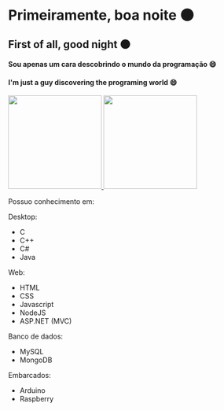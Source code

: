 # Primeiramente, boa noite 🌑
## First of all, good night 🌑

#### Sou apenas um cara descobrindo o mundo da programação 😄
#### I'm just a guy discovering the programing world 😄

<div align="left">
  <a href="https://github.com/senhorbento">
    <img height="190em" src="https://github-readme-stats.vercel.app/api?username=senhorbento&show_icons=true&theme=dark&count_private=true"/>
    <img height="190em" src="https://github-readme-stats.vercel.app/api/top-langs/?username=senhorbento&layout=compact&langs_count=8&theme=dark"/>
  </a>
</div>

<p></p>

<p> Possuo conhecimento em:</p>
<div>
<p>Desktop:</p>
<ul>
<li>C</li>
<li>C++</li>
<li>C#</li>
<li>Java</li>
</ul>
</div>

<div>
<p>Web:</p>
<ul class="listaLinguagens">
<li>HTML</li>
<li>CSS</li>
<li>Javascript</li>
<li>NodeJS</li>
<li>ASP.NET (MVC)</li>
</ul>
</div>

<div>
<p>Banco de dados:</p>
<ul class="listaLinguagens">
<li>MySQL</li>
<li>MongoDB</li>
</ul>
</div>

<div>
<p>Embarcados:</p>
<ul class="listaLinguagens">
<li>Arduino</li>
<li>Raspberry</li>
</ul>
</div>

